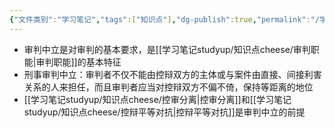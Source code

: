 ```yaml
---
{"文件类别":"学习笔记","tags":["知识点"],"dg-publish":true,"permalink":"/学习笔记studyup/知识点cheese/审判中立/","dgPassFrontmatter":true,"noteIcon":"","created":"2024-09-12T12:29:02.072+08:00","updated":"2024-09-12T12:31:59.025+08:00"}
---
```


- 审判中立是对审判的基本要求，是[[学习笔记studyup/知识点cheese/审判职能\|审判职能]]的基本特征
- 刑事审判中立：审判者不仅不能由控辩双方的主体或与案件由直接、间接利害关系的人来担任，而且审判者应当对控辩双方不偏不倚，保持等距离的地位
- [[学习笔记studyup/知识点cheese/控审分离\|控审分离]]和[[学习笔记studyup/知识点cheese/控辩平等对抗\|控辩平等对抗]]是审判中立的前提
